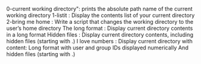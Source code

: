 0-current working directory": prints the absolute path name of the current working directory 
1-listit 	: Display the contents list of your current directory
2-bring me home : Write a script that changes the working directory to the user’s home directory
The long format : Display current directory contents in a long format
Hidden files	: Display current directory contents, including hidden files (starting with .)
I love numbers	: Display current directory with content:
		  Long format
		  with user and group IDs displayed numerically
		  And hidden files (starting with .)

